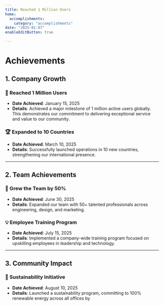```yaml
---
title: Reached 1 Million Users
home:
  accomplishments: 
    category: "accomplishments"
date: "2025-01-07"
enableEditButton: true

---
```

# Achievements

## 1. Company Growth

### 🎉 Reached 1 Million Users
- **Date Achieved**: January 15, 2025
- **Details**: Achieved a major milestone of 1 million active users globally. This demonstrates our commitment to delivering exceptional service and value to our community.

### 🏆 Expanded to 10 Countries
- **Date Achieved**: March 10, 2025
- **Details**: Successfully launched operations in 10 new countries, strengthening our international presence.

---

## 2. Team Achievements

### 👥 Grew the Team by 50%
- **Date Achieved**: June 30, 2025
- **Details**: Expanded our team with 50+ talented professionals across engineering, design, and marketing.

### 💡 Employee Training Program
- **Date Achieved**: July 15, 2025
- **Details**: Implemented a company-wide training program focused on upskilling employees in leadership and technology.

---

## 3. Community Impact

### 🌱 Sustainability Initiative
- **Date Achieved**: August 10, 2025
- **Details**: Launched a sustainability program, committing to 100% renewable energy across all offices by 
